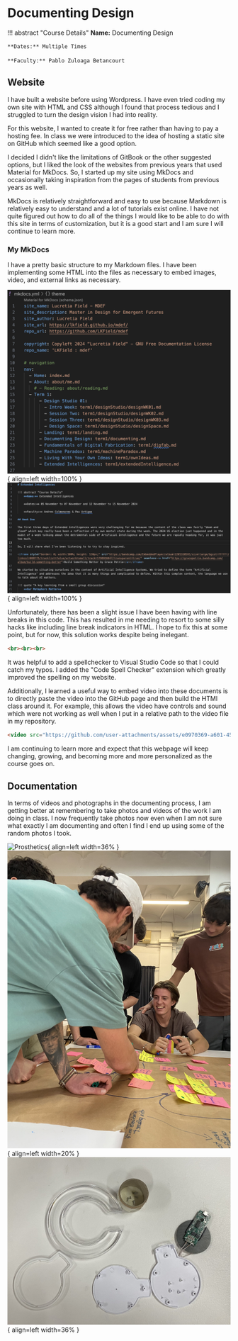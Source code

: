 # Documenting Design

!!! abstract "Course Details"
    **Name:** Documenting Design 

    **Dates:** Multiple Times

    **Faculty:** Pablo Zuloaga Betancourt

## Website 

I have built a website before using Wordpress. I have even tried coding my own site with HTML and CSS although I found that process tedious and I struggled to turn the design vision I had into reality. 

For this website, I wanted to create it for free rather than having to pay a hosting fee. In class we were introduced to the idea of hosting a static site on GitHub which seemed like a good option. 

I decided I didn't like the limitations of GitBook or the other suggested options, but I liked the look of the websites from previous years that used Material for MkDocs. So, I started up my site using MkDocs and occasionally taking inspiration from the pages of students from previous years as well. 

MkDocs is relatively straightforward and easy to use because Markdown is relatively easy to understand and a lot of tutorials exist online. I have not quite figured out how to do all of the things I would like to be able to do with this site in terms of customization, but it is a good start and I am sure I will continue to learn more. 

### My MkDocs 

I have a pretty basic structure to my Markdown files. I have been implementing some HTML into the files as necessary to embed images, video, and external links as necessary. 

![NavigationStructure](../images/term1/documenting/nav.png){ align=left width=100% }
![SampleCode](../images/term1/documenting/sampleCode.png){ align=left width=100% }

Unfortunately, there has been a slight issue I have been having with line breaks in this code. This has resulted in me needing to resort to some silly hacks like including line break indicators in HTML. I hope to fix this at some point, but for now, this solution works despite being inelegant.  

``` html
<br><br><br>
```

It was helpful to add a spellchecker to Visual Studio Code so that I could catch my typos. I added the "Code Spell Checker" extension which greatly improved the spelling on my website. 

Additionally, I learned a useful way to embed video into these documents is to directly paste the video into the GitHub page and then build the HTMl class around it. For example, this allows the video have controls and sound which were not working as well when I put in a relative path to the video file in my repository. 

``` html
<video src="https://github.com/user-attachments/assets/e0970369-a601-4505-973f-5b1ce7edbb6e" controls="controls" style="max-width: 100%;"></video>
```

I am continuing to learn more and expect that this webpage will keep changing, growing, and becoming more and more personalized as the course goes on. 

## Documentation 

In terms of videos and photographs in the documenting process, I am getting better at remembering to take photos and videos of the work I am doing in class. I now frequently take photos now even when I am not sure what exactly I am documenting and often I find I end up using some of the random photos I took. 

![Prosthetics](../images/term1/documenting/IMG_4322.jpeg){ align=left width=36% }
![CollectiveDS](../images/term1/documenting/IMG_4465.jpeg){ align=left width=20% }
![QiCharger](../images/term1/documenting/IMG_4503.jpeg){ align=left width=36% }
